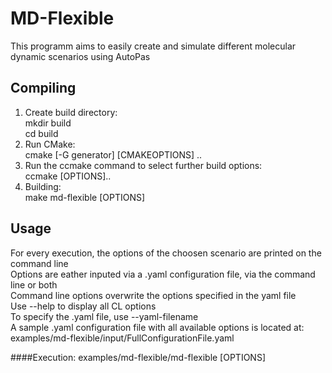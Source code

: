# MD-Flexible

This programm aims to easily create and simulate different molecular dynamic scenarios using AutoPas
## Compiling
1. Create build directory: <br />
mkdir build<br />
cd build<br />
2. Run CMake:<br />
cmake [-G generator] [CMAKEOPTIONS] ..<br />
3. Run the ccmake command to select further build options:<br />
ccmake [OPTIONS]..<br />
3. Building:<br />
make md-flexible [OPTIONS]
## Usage
For every execution, the options of the choosen scenario are printed on the command line <br />
Options are eather inputed via a .yaml configuration file, via the command line or both <br />
Command line options overwrite the options specified in the yaml file <br />
Use --help to display all CL options <br />
To specify the .yaml file, use --yaml-filename <br />
A sample .yaml configuration file with all available options is located at: <br /> examples/md-flexible/input/FullConfigurationFile.yaml

####Execution: 
 examples/md-flexible/md-flexible [OPTIONS]
